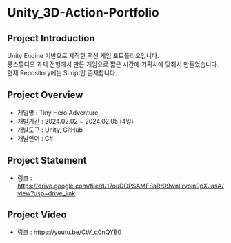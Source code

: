 # Unity_3D-Action-Portfolio
## Project Introduction
Unity Engine 기반으로 제작한 액션 게임 포트폴리오입니다.
<br/>콩스튜디오 과제 전형에서 만든 게임으로 짧은 시간에 기획서에 맞춰서 만들었습니다.
<br/>현재 Repository에는 Script만 존재합니다.

## Project Overview
- 게임명 : Tiny Hero Adventure
- 개발기간 : 2024.02.02 ~ 2024.02.05 (4일)
- 개발도구 : Unity, GitHub
- 개발언어 : C#

## Project Statement
- 링크 : https://drive.google.com/file/d/17ouDOPSAMFSaRr09wnlIryoin9pXJasA/view?usp=drive_link

## Project Video
- 링크 : https://youtu.be/CtV_q0nQYB0
